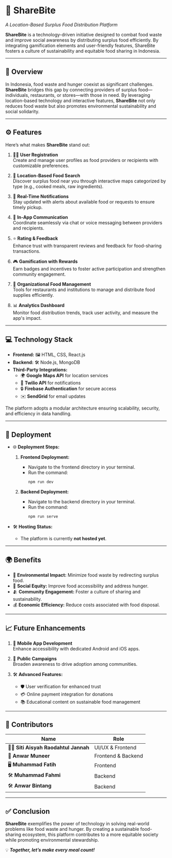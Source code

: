 # 🥗 **ShareBite**  
_A Location-Based Surplus Food Distribution Platform_

**ShareBite** is a technology-driven initiative designed to combat food waste and improve social awareness by distributing surplus food efficiently. By integrating gamification elements and user-friendly features, ShareBite fosters a culture of sustainability and equitable food sharing in Indonesia.

---

## 🌟 **Overview**

In Indonesia, food waste and hunger coexist as significant challenges. **ShareBite** bridges this gap by connecting providers of surplus food—individuals, restaurants, or stores—with those in need. By leveraging location-based technology and interactive features, **ShareBite** not only reduces food waste but also promotes environmental sustainability and social solidarity.

---

## ⚙️ **Features**

Here’s what makes **ShareBite** stand out:  

1. 🧑‍💻 **User Registration**  
   Create and manage user profiles as food providers or recipients with customizable preferences.  

2. 📍 **Location-Based Food Search**  
   Discover surplus food near you through interactive maps categorized by type (e.g., cooked meals, raw ingredients).  

3. 🔔 **Real-Time Notifications**  
   Stay updated with alerts about available food or requests to ensure timely pickup.  

4. 💬 **In-App Communication**  
   Coordinate seamlessly via chat or voice messaging between providers and recipients.  

5. ⭐ **Rating & Feedback**  
   Enhance trust with transparent reviews and feedback for food-sharing transactions.  

6. 🎮 **Gamification with Rewards**  
   Earn badges and incentives to foster active participation and strengthen community engagement.  

7. 🍴 **Organizational Food Management**  
   Tools for restaurants and institutions to manage and distribute food supplies efficiently.  

8. 📊 **Analytics Dashboard**  
   Monitor food distribution trends, track user activity, and measure the app's impact.  

---

## 💻 **Technology Stack**

- **Frontend:** 🖼️ HTML, CSS, React.js  
- **Backend:** 🛠️ Node.js, MongoDB  
- **Third-Party Integrations:**  
   - 🌍 **Google Maps API** for location services  
   - 🔔 **Twilio API** for notifications  
   - 🔒 **Firebase Authentication** for secure access  
   - ✉️ **SendGrid** for email updates  

The platform adopts a modular architecture ensuring scalability, security, and efficiency in data handling.

---

## 🚀 **Deployment**

- 🌐 **Deployment Steps:**  

   1. **Frontend Deployment:**  
      - Navigate to the frontend directory in your terminal.  
      - Run the command:  
        ```bash
        npm run dev
        ```  

   2. **Backend Deployment:**  
      - Navigate to the backend directory in your terminal.  
      - Run the command:  
        ```bash
        npm run serve
        ```  

- 🛠️ **Hosting Status:**  
   - The platform is currently **not hosted yet**.  

---

## 🌍 **Benefits**

- 🌱 **Environmental Impact:** Minimize food waste by redirecting surplus food.  
- 🤝 **Social Equity:** Improve food accessibility and address hunger.  
- 🫂 **Community Engagement:** Foster a culture of sharing and sustainability.  
- 💰 **Economic Efficiency:** Reduce costs associated with food disposal.  

---

## 📈 **Future Enhancements**

1. 📱 **Mobile App Development**  
   Enhance accessibility with dedicated Android and iOS apps.  

2. 📢 **Public Campaigns**  
   Broaden awareness to drive adoption among communities.  

3. 🛠️ **Advanced Features:**  
   - 🛡️ User verification for enhanced trust  
   - 💳 Online payment integration for donations  
   - 📚 Educational content on sustainable food management  

---

## 👥 **Contributors**

| Name                        | Role                  |  
|-----------------------------|-----------------------|  
| 🧑‍💻 **Siti Aisyah Raodahtul Jannah** | UI/UX & Frontend  |  
| 🎨 **Anwar Muneer**          | Frontend & Backend     |  
| 🖥️ **Muhammad Fatih**        | Frontend             |  
| 🛠️ **Muhammad Fahmi**        | Backend              |  
| 🛠️ **Anwar Bintang**         | Backend              |  

---

## ✅ **Conclusion**

**ShareBite** exemplifies the power of technology in solving real-world problems like food waste and hunger. By creating a sustainable food-sharing ecosystem, this platform contributes to a more equitable society while promoting environmental stewardship.  

💡 _**Together, let’s make every meal count!**_
